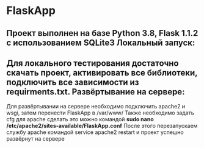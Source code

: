 # FlaskApp
Проект выполнен на базе Python 3.8, Flask 1.1.2 с использованием SQLite3
Локальный запуск:
-----------------
Для локального тестирования достаточно скачать проект, активировать все библиотеки, подключить все зависимости из requirments.txt.
Развёртывание на сервере:
-------------------------
Для развёртывании на сервере необходимо подключить apache2 и wsgi, затем перенести FlaskApp в /var/www/
Также необходимо задать cfg для apache сделать это можно командой <b>sudo nano /etc/apache2/sites-available/FlaskApp.conf</b>
После этого перезапускаем службу apache командой service apache2 restart и проект успешно развёрнут на сервере
